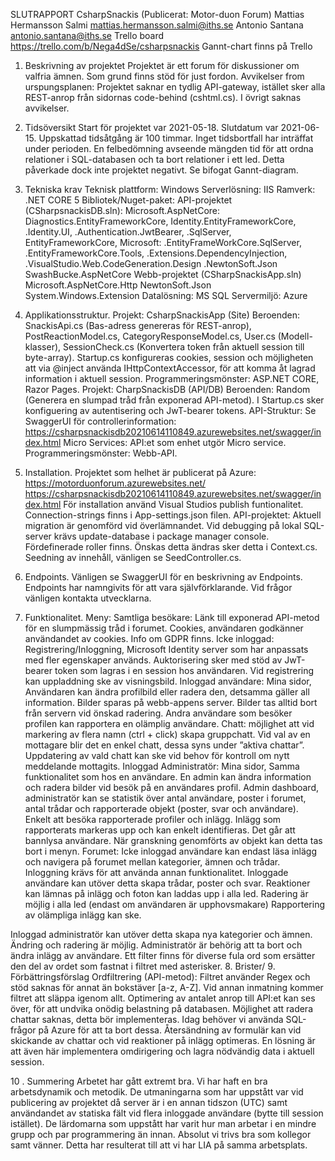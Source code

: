 SLUTRAPPORT CsharpSnackis (Publicerat: Motor-duon Forum) 
Mattias Hermansson Salmi mattias.hermansson.salmi@iths.se
Antonio Santana antonio.santana@iths.se 
Trello board https://trello.com/b/Nega4dSe/csharpsnackis
Gannt-chart finns på Trello
1.	Beskrivning av projektet
Projektet är ett forum för diskussioner om valfria ämnen. Som grund finns stöd för just fordon. 
Avvikelser from urspungsplanen: Projektet saknar en tydlig API-gateway, istället sker alla REST-anrop från sidornas code-behind (cshtml.cs). I övrigt saknas avvikelser.
2.	Tidsöversikt
Start för projektet var 2021-05-18. Slutdatum var 2021-06-15. Uppskattad tidsåtgång är 100 timmar. 
Inget tidsbortfall har inträffat under perioden. 
En felbedömning avseende mängden tid för att ordna relationer i SQL-databasen och ta bort relationer i ett led. Detta påverkade dock inte projektet negativt.
Se bifogat Gannt-diagram.
3.	Tekniska krav
Teknisk plattform: Windows
Serverlösning: IIS
Ramverk: .NET CORE 5
Bibliotek/Nuget-paket: API-projektet (CSharpsnackisDB.sln):
Microsoft.AspNetCore: Diagnostics.EntityFrameworkCore, Identity.EntityFrameworkCore, .Identity.UI, .Authentication.JwtBearer, .SqlServer, EntityFrameworkCore, Microsoft: .EntityFrameWorkCore.SqlServer, .EntityFrameworkCore.Tools, .Extensions.DependencyInjection, .VisualStudio.Web.CodeGeneration.Design .NewtonSoft.Json SwashBucke.AspNetCore
Webb-projektet (CSharpSnackisApp.sln)
Microsoft.AspNetCore.Http NewtonSoft.Json System.Windows.Extension
Datalösning: MS SQL
Servermiljö: Azure
4.	Applikationsstruktur.
Projekt: CsharpSnackisApp (Site)
Beroenden: SnackisApi.cs (Bas-adress genereras för REST-anrop), PostReactionModel.cs, CategoryResponseModel.cs, User.cs (Modell-klasser), SessionCheck.cs (Konvertera token från aktuell session till byte-array). Startup.cs konfigureras cookies, session och möjligheten att via @inject använda IHttpContextAccessor, för att komma åt lagrad information i aktuell session.
Programmeringsmönster: ASP.NET CORE, Razor Pages.
Projekt: CharpSnackisDB (API/DB) 
Beroenden: Random (Generera en slumpad tråd från exponerad API-metod). I Startup.cs sker konfiguering av autentisering och JwT-bearer tokens.
API-Struktur: Se SwaggerUI för controllerinformation: https://csharpsnackisdb20210614110849.azurewebsites.net/swagger/index.html 
Micro Services: API:et som enhet utgör Micro service.
Programmeringsmönster: Webb-API.
5.	Installation.
Projektet som helhet är publicerat på Azure: https://motorduonforum.azurewebsites.net/ 
https://csharpsnackisdb20210614110849.azurewebsites.net/swagger/index.html 
För installation använd Visual Studios publish funtionalitet. Connection-strings finns i App-settings.json filen. API-projektet: Aktuell migration är genomförd vid överlämnandet. Vid debugging på lokal SQL-server krävs update-database i package manager console. Fördefinerade roller finns. Önskas detta ändras sker detta i Context.cs. Seedning av innehåll, vänligen se SeedController.cs.

6.	Endpoints.
Vänligen se SwaggerUI för en beskrivning av Endpoints. Endpoints har namngivits för att vara självförklarande. Vid frågor vänligen kontakta utvecklarna.

7.	Funktionalitet.
Meny:
Samtliga besökare: Länk till exponerad API-metod för en slumpmässig tråd i forumet. Cookies, användaren godkänner användandet av cookies. Info om GDPR finns.
Icke inloggad: Registrering/Inloggning, Microsoft Identity server som har anpassats med fler egenskaper används. Auktorisering sker med stöd av JwT-bearer token som lagras i en session hos användaren. Vid registrering kan uppladdning ske av visningsbild.
Inloggad användare: Mina sidor, Användaren kan ändra profilbild eller radera den, detsamma gäller all information. Bilder sparas på webb-appens server. Bilder tas alltid bort från servern vid önskad radering. Andra användare som besöker profilen kan rapportera en olämplig användare.
Chatt: möjlighet att vid markering av flera namn (ctrl + click) skapa gruppchatt. Vid val av en mottagare blir det en enkel chatt, dessa syns under ”aktiva chattar”. Uppdatering av vald chatt kan ske vid behov för kontroll om nytt meddelande mottagits.
Inloggad Administratör: Mina sidor, Samma funktionalitet som hos en användare. En admin kan ändra information och radera bilder vid besök på en användares profil.
Admin dashboard, administratör kan se statistik över antal användare, poster i forumet, antal trådar och rapporterade objekt (poster, svar och användare). Enkelt att besöka rapporterade profiler och inlägg. Inlägg som rapporterats markeras upp och kan enkelt identifieras. Det går att bannlysa användare. När granskning genomförts av objekt kan detta tas bort i menyn.
Forumet:
Icke inloggad användare kan endast läsa inlägg och navigera på forumet mellan kategorier, ämnen och trådar. Inloggning krävs för att använda annan funktionalitet. 
Inloggade användare kan utöver detta skapa trådar, poster och svar. Reaktioner kan lämnas på inlägg och foton kan laddas upp i alla led. Radering är möjlig i alla led (endast om användaren är upphovsmakare) Rapportering av olämpliga inlägg kan ske.

Inloggad administratör kan utöver detta skapa nya kategorier och ämnen. Ändring och radering är möjlig. Administratör är behörig att ta bort och ändra inlägg av användare.
Ett filter finns för diverse fula ord som ersätter den del av ordet som fastnat i filtret med asterisker. 
8.	Brister/ 9. Förbättringsförslag
Ordfiltrering (API-metod): Filtret använder Regex och stöd saknas för annat än bokstäver [a-z, A-Z]. Vid annan inmatning kommer filtret att släppa igenom allt.
Optimering av antalet anrop till API:et kan ses över, för att undvika onödig belastning på databasen.
Möjlighet att radera chattar saknas, detta bör implementeras. Idag behöver vi använda SQL-frågor på Azure för att ta bort dessa.
Återsändning av formulär kan vid skickande av chattar och vid reaktioner på inlägg optimeras. En lösning är att även här implementera omdirigering och lagra nödvändig data i aktuell session.

10	.  Summering
Arbetet har gått extremt bra. Vi har haft en bra arbetsdynamik och metodik.
De utmaningarna som har uppstått var vid publicering av projektet då server är i en annan tidszon (UTC) samt användandet av statiska fält vid flera inloggade användare (bytte till session istället).
De lärdomarna som uppstått har varit hur man arbetar i en mindre grupp och par programmering än innan.
Absolut vi trivs bra som kollegor samt vänner. Detta har resulterat till att vi har LIA på samma arbetsplats.

